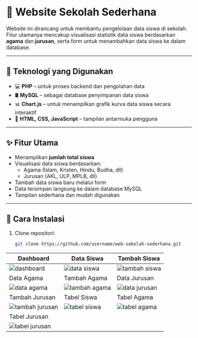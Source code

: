 # 🏫 Website Sekolah Sederhana

Website ini dirancang untuk membantu pengelolaan data siswa di sekolah. Fitur utamanya mencakup visualisasi statistik data siswa berdasarkan **agama** dan **jurusan**, serta form untuk menambahkan data siswa ke dalam database.

---

## 🔧 Teknologi yang Digunakan

- 💻 **PHP** – untuk proses backend dan pengolahan data
- 🛢️ **MySQL** – sebagai database penyimpanan data siswa
- 📊 **Chart.js** – untuk menampilkan grafik kurva data siswa secara interaktif
- 🎨 **HTML, CSS, JavaScript** – tampilan antarmuka pengguna

---

## ✨ Fitur Utama

- Menampilkan **jumlah total siswa**
- Visualisasi data siswa berdasarkan:
  - Agama (Islam, Kristen, Hindu, Budha, dll)
  - Jurusan (AKL, ULP, MPLB, dll)
- Tambah data siswa baru melalui form
- Data tersimpan langsung ke dalam database MySQL
- Tampilan sederhana dan mudah digunakan

---

## 🚀 Cara Instalasi

1. Clone repositori:

   ```bash
   git clone https://github.com/username/web-sekolah-sederhana.git

| Dashboard                                                                                     | Data Siswa                                                                                     | Tambah Siswa                                                                                     |
| --------------------------------------------------------------------------------------------- | ---------------------------------------------------------------------------------------------- | ------------------------------------------------------------------------------------------------ |
| ![dashboard](https://github.com/user-attachments/assets/1703b517-3d73-4421-8e1a-596efb3e6e19) | ![data siswa](https://github.com/user-attachments/assets/d4d8783e-5b62-419d-8ee8-d1e140ffa057) | ![tambah siswa](https://github.com/user-attachments/assets/b446b1c4-74c0-4f3b-add8-c75c081dc57c) |
| Data Agama                                                                                     | Tambah Agama                                                                                     | Data Jurusan                                                                                     |
| ![data agama](https://github.com/user-attachments/assets/3602a0ef-24d9-46df-af0b-fdb9138d85e4) | ![tambah agama](https://github.com/user-attachments/assets/81ec1e8f-0c2c-4089-8818-7fc922abf04d) | ![data jurusan](https://github.com/user-attachments/assets/d8cabc70-b947-407e-bcca-3e9c1c487381) |
| Tambah Jurusan                                                                                     | Tabel Siswa                                                                                     | Tabel Agama                                                                                     |
| ![tambah jurusan](https://github.com/user-attachments/assets/c2362bbc-7a42-4ed4-8160-7110341d5f2e) | ![tabel siswa](https://github.com/user-attachments/assets/f2a64731-ad09-4d5a-82be-d544b4bc319e) | ![tabel agama](https://github.com/user-attachments/assets/a43ea1f3-a295-4e51-b435-6b5722aa3c13) |
| Tabel Jurusan                                                                                     |
| ![tabel jurusan](https://github.com/user-attachments/assets/a4262f63-e9cf-4f96-993d-e5f34c15bdb5) |
